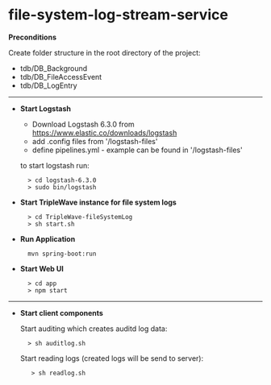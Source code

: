 # file-system-log-stream-service


**Preconditions**
    
   Create folder structure in the root directory of the project:
       
   - tdb/DB_Background
   - tdb/DB_FileAccessEvent
   - tdb/DB_LogEntry
        
---


- **Start Logstash**

   - Download Logstash 6.3.0 from https://www.elastic.co/downloads/logstash
   - add .config files from '/logstash-files'
   - define pipelines.yml - example can be found in '/logstash-files'
   
   to start logstash run:
    
        > cd logstash-6.3.0
        > sudo bin/logstash
           
        
- **Start TripleWave instance for file system logs**

        > cd TripleWave-fileSystemLog
        > sh start.sh
        

- **Run Application**

        mvn spring-boot:run


- **Start Web UI**

        > cd app
        > npm start
        
        
---

        
- **Start client components**

    Start auditing which creates auditd log data:
    
        > sh auditlog.sh
        
    Start reading logs (created logs will be send to server):
        
         > sh readlog.sh